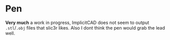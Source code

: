 
# Pen
**Very much** a work in progress, ImplicitCAD does not seem to output
`.stl`/`.obj` files that slic3r likes. Also I dont think the pen would grab the
lead well.
